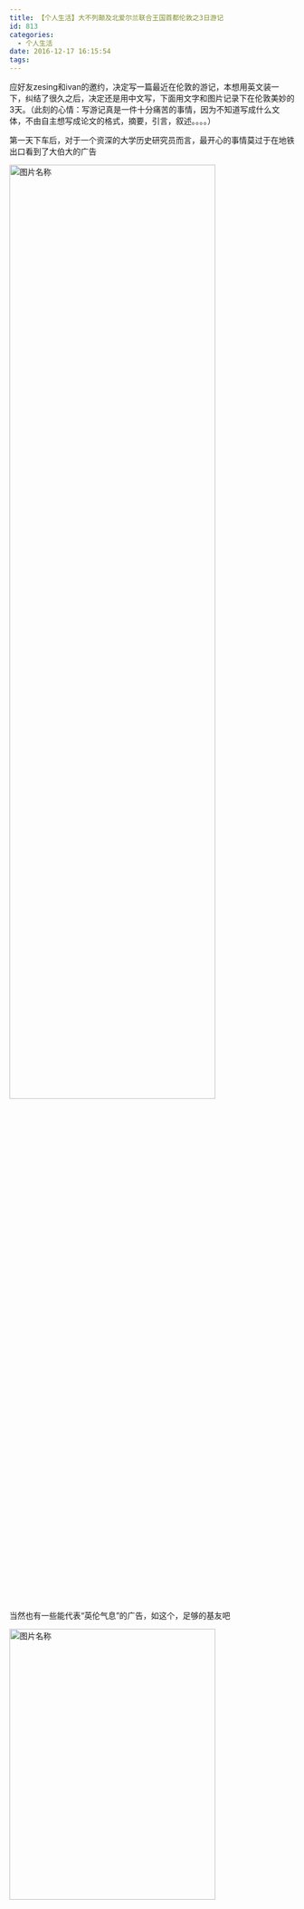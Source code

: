 ```yaml
---
title: 【个人生活】大不列颠及北爱尔兰联合王国首都伦敦之3日游记
id: 813  
categories:
  - 个人生活
date: 2016-12-17 16:15:54
tags:
---
```


应好友zesing和ivan的邀约，决定写一篇最近在伦敦的游记，本想用英文装一下，纠结了很久之后，决定还是用中文写，下面用文字和图片记录下在伦敦美妙的3天。（此刻的心情：写游记真是一件十分痛苦的事情，因为不知道写成什么文体，不由自主想写成论文的格式，摘要，引言，叙述。。。。）

第一天下车后，对于一个资深的大学历史研究员而言，最开心的事情莫过于在地铁出口看到了大伯大的广告

<img src="https://rjgeek.github.io/images/2016/12/travel/g_1.jpg?t=1>" width = "85%" height = "65%" alt="图片名称" align=center />  

<!--more-->

当然也有一些能代表“英伦气息”的广告，如这个，足够的基友吧  

<img src="https://rjgeek.github.io/images/2016/12/travel/g_2.jpg?t=2>" width = "85%" height = "35%" alt="图片名称" align=center />  

到了酒店，发现酒店远超出我们的预期（因为自带厨房，而且各种设备十分齐全，唯一遗憾的是WI-FI坏了）

<img src="https://rjgeek.github.io/images/2016/12/travel/cz_0.jpg?t=2>" width = "85%" height = "65%" alt="图片名称" align=center />  

在酒店小歇之后，本决定去晚上去海德公园看看夜景，途中发现了宝藏（自然科学历史博物馆），本以为是在讲英国的历史，事实上更加偏重天文历史和生物进化的研究，不同于其他的博物馆的地方是更注重体验，很多照片都是可以触摸的，可以试听的，不像我天朝所有展品都写这“禁止触碰！”

## 自然科学历史博物馆
博物馆外景

<img src="https://rjgeek.github.io/images/2016/12/travel/z_2.jpg?t=2>" width = "85%" height = "65%" alt="图片名称" align=center />  

博物馆门牌  

<img src="https://rjgeek.github.io/images/2016/12/travel/z_1.jpg?t=2>" width = "85%" height = "65%" alt="图片名称" align=center />  

进入主展厅区

<img src="https://rjgeek.github.io/images/2016/12/travel/z_3.jpg?t=2>" width = "85%" height = "65%" alt="图片名称" align=center />  

展品主要分为两部分，一是天文科学，比如自然界中石头的风化，地表的生成，地震的原理等

<img src="https://rjgeek.github.io/images/2016/12/travel/z_4.jpg?t=2>" width = "85%" height = "65%" alt="图片名称" align=center />  

另一部分树生物科学，诸如最小的生物，各种生物的进化史等。

<img src="https://rjgeek.github.io/images/2016/12/travel/z_5.jpg?t=2>" width = "85%" height = "65%" alt="图片名称" align=center />

---

相比伯明翰，伦敦的街头确实繁华不少，灯红酒绿的，四处悬挂着“大英帝国”的国旗，就连警车都比伯村开的快，有种德国明天就要入侵的紧张感
## 伦敦的街头

伦敦的标志性的公交车，红彤彤的，可爱吧（不要在意旁边的国旗，那是个例外）

<img src="https://rjgeek.github.io/images/2016/12/travel/s_1.jpg?t=2>" width = "85%" height = "65%" alt="图片名称" align=center />

傍晚时分的溜冰场，实际当时才4点，伦敦基本4点天就黑了

<img src="https://rjgeek.github.io/images/2016/12/travel/s_2.jpg?t=2>" width = "85%" height = "65%" alt="图片名称" align=center />

牛津街的部分，说实话能活着从牛街街回来真是感到莫大的欣慰（最近IS扬言要攻击该地区）

<img src="https://rjgeek.github.io/images/2016/12/travel/s_5.jpg?t=2>" width = "85%" height = "65%" alt="图片名称" align=center />

<img src="https://rjgeek.github.io/images/2016/12/travel/s_3.jpg?t=2>" width = "85%" height = "65%" alt="图片名称" align=center />

伦敦的商业区，云集了众多厉害的公司（汇丰，花旗，普华永道）

<img src="https://rjgeek.github.io/images/2016/12/travel/s_4.jpg?t=2>" width = "85%" height = "65%" alt="图片名称" align=center />

---
英国是个对钟表十分着迷的国家，你几乎能在任何一个城市或者地区看到各种钟楼
## 大本钟
忧郁的背影，但是也比不过被鸟屎击中的zesing

<img src="https://rjgeek.github.io/images/2016/12/travel/dbz_1.jpg?t=2>" width = "85%" height = "65%" alt="图片名称" align=center />

玩弄于鼓掌之间的大本钟，

<img src="https://rjgeek.github.io/images/2016/12/travel/dbz_2.jpg?t=2>" width = "85%" height = "65%" alt="图片名称" align=center />

实际我在拍摄上一个照片的时候，下落的鸟屎理我的头不足5厘米，但是最终这个新鲜的东西，还是被zesing抢先了一步，勇敢的弄衣服夹住了下落的鸟屎，我们的为他的悲壮主义精神点赞！

<img src="https://rjgeek.github.io/images/2016/12/travel/dbz_3.jpg?t=2>" width = "85%" height = "65%" alt="图片名称" align=center />

为了答谢鸟儿的热情，我们决定合影留念

<img src="https://rjgeek.github.io/images/2016/12/travel/dbz_5.jpg?t=2>" width = "85%" height = "65%" alt="图片名称" align=center />

---
来自世界各地“捐赠”的东西，然后建了一个博物馆展示，然后自豪的告诉世人，我们才是最牛逼的
## 大英博物馆

门口是这样的

<img src="https://rjgeek.github.io/images/2016/12/travel/b_1.jpg?t=2>" width = "85%" height = "65%" alt="图片名称" align=center />

让我想起了小学时候，墙上的各种宣传画,然后旁边在写上“德智体全面发展”

<img src="https://rjgeek.github.io/images/2016/12/travel/b_2.png?t=2>" width = "85%" height = "65%" alt="图片名称" align=center />

虽然我看不懂，但是这对于一个书虫真心具有莫大的吸引力

<img src="https://rjgeek.github.io/images/2016/12/travel/b_3.png?t=2>" width = "85%" height = "65%" alt="图片名称" align=center />

为什么不是全裸的？这肯定是伪艺术！

<img src="https://rjgeek.github.io/images/2016/12/travel/b_4.png?t=2>" width = "85%" height = "65%" alt="图片名称" align=center />

---
鉴于对历史的敬畏，一些木乃伊什么的决定不再上图了。下面我们将去女王的家看一看
## 白金汉宫
这就是女王的宫殿  

<img src="https://rjgeek.github.io/images/2016/12/travel/bjh_1.png?t=2>" width = "85%" height = "65%" alt="图片名称" align=center />

女王的卫队

<img src="https://rjgeek.github.io/images/2016/12/travel/bjh_2.jpg?t=2>" width = "85%" height = "65%" alt="图片名称" align=center />

战斗演戏

<img src="https://rjgeek.github.io/images/2016/12/travel/bjh_3.jpg?t=2>" width = "85%" height = "65%" alt="图片名称" align=center />

女王的后花园，皇家园林公园

<img src="https://rjgeek.github.io/images/2016/12/travel/bjh_4.jpg?t=2>" width = "85%" height = "65%" alt="图片名称" align=center />

---
格林尼治天文台开始并不在考虑范围内，主要是太远了，庆幸的我们的young-person成功的绑定了地铁卡
## 皇家格林尼治天文台
格林尼治标准时间（旧译格林尼治平均时间或格林威治标准时间；英语：Greenwich Mean Time，GMT）是指位于英国伦敦郊区的皇家格林尼治天文台的标准时间，因为本初子午线被定义在通过那里的经线。

<img src="https://rjgeek.github.io/images/2016/12/travel/gl_1.png?t=2>" width = "85%" height = "65%" alt="图片名称" align=center />

自1924年2月5日开始，格林尼治天文台每隔一小时会向全世界发放调时信息

<img src="https://rjgeek.github.io/images/2016/12/travel/gl_2.png?t=2>" width = "85%" height = "65%" alt="图片名称" align=center />

---
没来英国之前，他们都说英国的饭菜难吃，然后事实证明确实很难吃，基本就有两种做法，一种是水煮，另一种是烤箱
## 英国饮食文化
典型的英式早餐

<img src="https://rjgeek.github.io/images/2016/12/travel/cz_1.png?t=2>" width = "85%" height = "65%" alt="图片名称" align=center />

典型的英国中餐，事实上他们并不怎么吃中餐（炸鱼薯条）

<img src="https://rjgeek.github.io/images/2016/12/travel/ch_2.jpg?t=2>" width = "85%" height = "65%" alt="图片名称" align=center />

龙虾薯条，当然这是非典型的英国饭菜

<img src="https://rjgeek.github.io/images/2016/12/travel/ch_3.jpg?t=2>" width = "85%" height = "65%" alt="图片名称" align=center />
## 伦敦地铁文化
> Please mind the gap between the train and the platform

这句话伴随着伦敦100多年的历史，显然已经沉淀成可一种文化，礼品店有卖各种“mind the gap”的短袖

<img src="https://rjgeek.github.io/images/2016/12/travel/d_1.jpg?t=2>" width = "85%" height = "65%" alt="图片名称" align=center />

现代的伦敦地铁某些支线，如维多利亚线依然 保留了旧的列车，个人感觉这种列车更有时代科技感

<img src="https://rjgeek.github.io/images/2016/12/travel/d_5.jpg?t=2>" width = "85%" height = "65%" alt="图片名称" align=center />

近些年伦敦地铁增加了一些活泼的元素，但是也驱散不了地铁中人与人之间的冷漠

<img src="https://rjgeek.github.io/images/2016/12/travel/d_2.jpg?t=2>" width = "85%" height = "65%" alt="图片名称" align=center />

<img src="https://rjgeek.github.io/images/2016/12/travel/d_3.jpg?t=2>" width = "85%" height = "65%" alt="图片名称" align=center />

值得一提的是，即使这样，我们依然获得了2次搭讪与被搭讪，一个退休的桥梁工程师，另一个为毕业于伦敦政经的银行职员（印度三哥）

---
在zesing的强烈建议下，我们去体验一下，伦敦评分顶级的酒吧，名字忘记了，先不说酒怎样，单从酒保看这个酒吧确实顶级的
## 煮酒论英雄
像瓷娃娃一样的酒保

<img src="https://rjgeek.github.io/images/2016/12/travel/j_1.jpg?t=2>" width = "85%" height = "65%" alt="图片名称" align=center />

德国的红酒，真心不够懂酒啊

<img src="https://rjgeek.github.io/images/2016/12/travel/j_2.jpg?t=2>" width = "85%" height = "65%" alt="图片名称" align=center />

基本喝酒的同时，聊得话题就是批评与自我批评，再此对zesing的误解的表示道歉，最终总结下我们得出的结论

> **1.每个人的成长环境经历不同，所以考虑问题的角度尽量从全局出发，考虑到别人的感受 **
>  
> **2.做大事者，一定要有宽广的胸襟，纵使周瑜这样的奇才，狭隘的胸襟一样严重阻碍了他的发展 **
>  
> **3.承认别人的长处，承认自己的短处，即使知道了这些事实也不要自卑自弃，羞耻是前进的动力  **
> 
> **4.做任何事情，三思而后行，武断的着急行为是情商低的表现**
> 
>** 5.人的生命有限，你的一生只能做成一件事情，所以一定要聚焦**


最后，作者照片镇楼

<img src="https://rjgeek.github.io/images/2016/12/travel/zi.png?t=2>" width = "85%" height = "65%" alt="图片名称" align=center />

## 声明
本文1%为组合,99%为原创

## 引用
http://baike.baidu.com/link?url=1hJ2pkvmMXP8z4ZUj4SNA9yJtZWeoPtuJvMYvAe3g8IWrUPMX6L7b1ppFjaYZDsO5e1kYaawsWycMzoY2KzbefzG3bv3oSe4wlbQ149bhx3XuZypvtgsARl5_HYA_Imd





